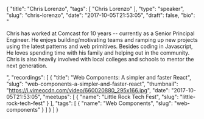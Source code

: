 {
  "title": "Chris Lorenzo",
  "tags": [
    "Chris Lorenzo"
  ],
  "type": "speaker",
  "slug": "chris-lorenzo",
  "date": "2017-10-05T21:53:05",
  "draft": false,
  "bio": "<p>Chris has worked at Comcast for 10 years -- currently as a Senior Principal Engineer. He enjoys building/motivating teams and ramping up new projects using the latest patterns and web primitives. Besides coding in Javascript, He loves spending time with his family and helping out in the community. Chris is also heavily involved with local colleges and schools to mentor the next generation.</p>",
  "recordings": [
    {
      "title": "Web Components: A simpler and faster React",
      "slug": "web-components-a-simpler-and-faster-react",
      "thumbnail": "https://i.vimeocdn.com/video/660020880_295x166.jpg",
      "date": "2017-10-05T21:53:05",
      "meetups": [
        {
          "name": "Little Rock Tech Fest",
          "slug": "little-rock-tech-fest"
        }
      ],
      "tags": [
        {
          "name": "Web Components",
          "slug": "web-components"
        }
      ]
    }
  ]
}